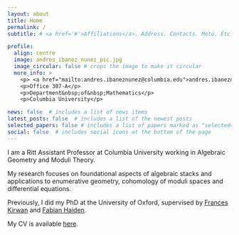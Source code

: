 ```yaml
---
layout: about
title: Home
permalink: /
subtitle: # <a href='#'>Affiliations</a>. Address. Contacts. Moto. Etc.

profile:
  align: centre
  image: andres_ibanez_nunez_pic.jpg
  image_circular: false # crops the image to make it circular
  more_info: >
    <p> <a href="mailto:andres.ibaneznunez@columbia.edu">andres.ibaneznunez@columbia.edu</a> </p>
    <p>Office 307-A</p>
    <p>Department&nbsp;of&nbsp;Mathematics</p>
    <p>Columbia University</p>

news: false  # includes a list of news items
latest_posts: false  # includes a list of the newest posts
selected_papers: false # includes a list of papers marked as "selected={true}"
social: false  # includes social icons at the bottom of the page
---
```


<!-- Write your biography here. Tell the world about yourself. Link to your favorite [subreddit](http://reddit.com). You can put a picture in, too. The code is already in, just name your picture `prof_pic.jpg` and put it in the `img/` folder.

Put your address / P.O. box / other info right below your picture. You can also disable any of these elements by editing `profile` property of the YAML header of your `_pages/about.md`. Edit `_bibliography/papers.bib` and Jekyll will render your [publications page](/al-folio/publications/) automatically.

Link to your social media connections, too. This theme is set up to use [Font Awesome icons](http://fortawesome.github.io/Font-Awesome/) and [Academicons](https://jpswalsh.github.io/academicons/), like the ones below. Add your Facebook, Twitter, LinkedIn, Google Scholar, or just disable all of them. -->


I am a Ritt Assistant Professor at Columbia University working in Algebraic Geometry and Moduli Theory.

My research focuses on foundational aspects of algebraic stacks and applications to enumerative geometry, cohomology of moduli spaces and differential equations.

Previously, I did my PhD at the University of Oxford, supervised by [Frances Kirwan](https://www.maths.ox.ac.uk/people/frances.kirwan) and [Fabian Haiden](https://semistability.wordpress.com/).

My CV is available [here](documents/CV_andres_ibanez_nunez.pdf).



